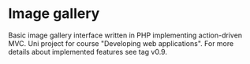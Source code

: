 # Image gallery 

Basic image gallery interface written in PHP implementing action-driven MVC. Uni project for course "Developing web applications". For more details about implemented features see tag v0.9.
